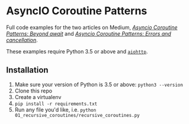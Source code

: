 # AsyncIO Coroutine Patterns

Full code examples for the two articles on Medium, [*Asyncio Coroutine Patterns: Beyond await*](https://medium.com/@yeraydiazdiaz/asyncio-coroutine-patterns-beyond-await-a6121486656f) and [*Asyncio Coroutine Patterns: Errors and cancellation*](https://medium.com/@yeraydiazdiaz/asyncio-coroutine-patterns-errors-and-cancellation-3bb422e961ff).

These examples require Python 3.5 or above and [`aiohttp`](http://aiohttp.readthedocs.io/en/stable/).

## Installation

1. Make sure your version of Python is 3.5 or above: `python3 --version`
2. Clone this repo
3. Create a virtualenv
4. `pip install -r requirements.txt`
5. Run any file you'd like, i.e. `python 01_recursive_coroutines/recursive_coroutines.py`


